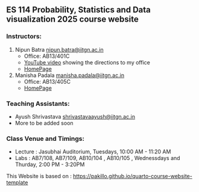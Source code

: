 ## ES 114 Probability, Statistics and Data visualization 2025 course website


### Instructors: 
1. Nipun Batra <nipun.batra@iitgn.ac.in>
    * Office: AB13/401C
    * [YouTube video](https://www.youtube.com/shorts/FmCbCkJQN1g) showing the directions to my office
    * [HomePage](https://nipunbatra.github.io/)
2. Manisha Padala <manisha.padala@iitgn.ac.in>
    * Office: AB13/405C 
    * [HomePage](https://sites.google.com/view/manishapadala/home)

### Teaching Assistants: 
* Ayush Shrivastava <shrivastavaayush@iitgn.ac.in>
* More to be added soon

### Class Venue and Timings:
* Lecture : Jasubhai Auditorium, Tuesdays, 10:00 AM - 11:20 AM
* Labs : AB7/108, AB7/109, AB10/104 , AB10/105 , Wednessdays and Thurday, 2:00 PM - 3:20PM



This Website is based on : https://pakillo.github.io/quarto-course-website-template
